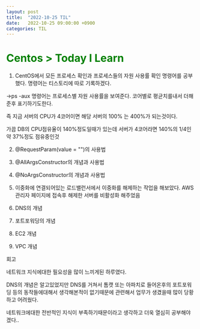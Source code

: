 ```yaml
---
layout: post
title:  "2022-10-25 TIL"
date:   2022-10-25 09:00:00 +0900
categories: TIL
---
```


<span style="color:green"> Centos > Today I Learn  </span>
=====================================================

1. CentOS에서 모든 프로세스 확인과 프로세스들의 자원 사용률 확인 명령어를 공부했다. 
명령어는 티스토리에 따로 기록하겠다.

->ps -aux 명령어는 프로세스별 자원 사용률을 보여준다. 코어별로 평균치를내서 더해준후 표기하기도한다.

즉 지금 서버의 CPU가 4코어이면 해당 서버의 100% 는 400%가 되는것이다.

가끔 DB의 CPU점유율이 140%정도일때가 있는데 서버가 4코어라면 140%의 1/4인 약 37%정도 점유중인것


2. @RequestParam(value = "")의 사용법

3. @AllArgsConstructor의 개념과 사용법

3. @NoArgsConstructor의 개념과 사용법

4. 이중화에 연결되어있는 로드밸런서에서 이중화를 해제하는 작업을 해보았다. AWS 관리자 페이지에 접속후 해제한 서버를 비활성화 해주었음

5. DNS의 개념

6. 포트포워딩의 개념

7. EC2 개념

8. VPC 개념


회고

네트워크 지식에대한 필요성을 많이 느끼게된 하루였다.

DNS의 개념은 알고있었지만 DNS를 거쳐서 톰캣 또는 아파치로 들어온후의 포트포워딩 등의 동작들에대해서 생각해본적이 없기때문에 관련해서 업무가 생겼을때 많이 당황하고 어려웠다.

네트워크에대한 전반적인 지식이 부족하기때문이라고 생각하고 더욱 열심히 공부해야겠다..

